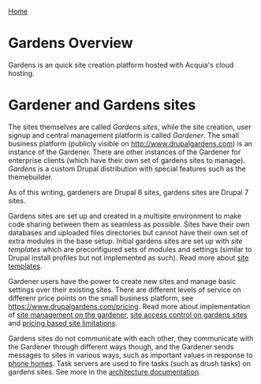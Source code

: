 [Home](../index.md)

Gardens Overview
================

Gardens is an quick site creation platform hosted with Acquia's cloud hosting.

Gardener and Gardens sites
==========================

The sites themselves are called *Gardens sites*, while the site creation, user signup and central management platform is called *Gardener*. The small business platform (publicly visible on http://www.drupalgardens.com) is an instance of the Gardener. There are other instances of the Gardener for enterprise clients (which have their own set of gardens sites to manage). *Gardens* is a custom Drupal distribution with special features such as the themebuilder.

As of this writing, gardeners are Drupal 6 sites, gardens sites are Drupal 7 sites.

Gardens sites are set up and created in a multisite environment to make code sharing between them as seamless as possible. Sites have their own databases and uploaded files directories but cannot have their own set of extra modules in the base setup. Initial gardens sites are set up with *site templates* which are preconfigured sets of modules and settings (similar to Drupal install profiles but not implemented as such). Read more about [site templates](templates.md).

Gardener users have the power to create new sites and manage basic settings over their existing sites. There are different levels of service on differenr price points on the small business platform, see https://www.drupalgardens.com/pricing. Read more about implementation of [site management on the gardener](gardener_sites.md), [site access control on gardens sites](access_gardens.md) and [pricing based site limitations](limits.md).

Gardens sites do not communicate with each other, they communicate with the Gardener through different ways though, and the Gardener sends messages to sites in various ways, such as important values in response to [phone homes](phonehome.md). Task servers are used to fire tasks (such as drush tasks) on gardens sites. See more in the [architecture documentation](../arch/arch.md).
